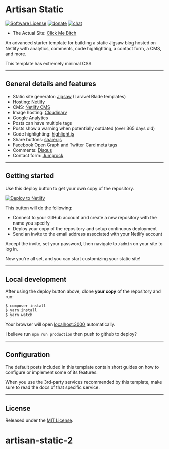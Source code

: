 # Artisan Static

[![Software License](https://img.shields.io/badge/license-MIT-brightgreen.svg?style=flat-square)](https://oss.ninja/mit/raniesantos)
[![donate](https://img.shields.io/badge/$-donate-ff5f5f.svg?style=flat-square)](https://ko-fi.com/raniesantos)
[![chat](https://img.shields.io/badge/chat-discord-7289DA.svg?style=flat-square)](https://discord.gg/8e5sUU6)
- The Actual Site: [Click Me Bitch](https://practical-lalande-75f828.netlify.com/#)

An advanced starter template for building a static Jigsaw blog hosted on Netlify with analytics, comments, code highlighting, a contact form, a CMS, and more.

This template has extremely minimal CSS.

___
## General details and features

- Static site generator: [Jigsaw](http://jigsaw.tighten.co) (Laravel Blade templates)
- Hosting: [Netlify](https://www.netlify.com)
- CMS: [Netlify CMS](https://www.netlifycms.org)
- Image hosting: [Cloudinary](https://cloudinary.com)
- Google Analytics
- Posts can have multiple tags
- Posts show a warning when potentially outdated (over 365 days old)
- Code highlighting: [highlight.js](https://github.com/highlightjs/highlight.js)
- Share buttons: [sharer.js](https://github.com/ellisonleao/sharer.js)
- Facebook Open Graph and Twitter Card meta tags
- Comments: [Disqus](https://disqus.com)
- Contact form: [Jumprock](https://jumprock.co)

___
## Getting started

Use this deploy button to get your own copy of the repository.

[![Deploy to Netlify](https://www.netlify.com/img/deploy/button.svg)](https://app.netlify.com/start/deploy?repository=https://github.com/raniesantos/artisan-static&stack=cms)

This button will do the following:

- Connect to your GitHub account and create a new repository with the name you specify
- Deploy your copy of the repository and setup continuous deployment
- Send an invite to the email address associated with your Netlify account

Accept the invite, set your password, then navigate to `/admin` on your site to log in.

Now you're all set, and you can start customizing your static site!

___
## Local development

After using the deploy button above, clone **your copy** of the repository and run:

```shell
$ composer install
$ yarn install
$ yarn watch
```

Your browser will open [localhost:3000](http://localhost:3000/) automatically.

I believe run `npm run production` then push to github to deploy?

___
## Configuration

The default posts included in this template contain short guides on how to configure or implement some of its features.

When you use the 3rd-party services recommended by this template, make sure to read the docs of that specific service.

___
## License

Released under the [MIT License](https://oss.ninja/mit/raniesantos).
# artisan-static-2

